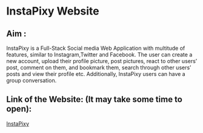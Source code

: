 # InstaPixy Website

## Aim :
InstaPixy is a Full-Stack Social media Web Application with multitude of features, similar to Instagram,Twitter and Facebook. The user can create a new account, upload their profile picture, post pictures, react to other users’ post, comment on them, 
and bookmark them, search through other users’ posts and view their profile etc. Additionally, InstaPixy users can have a group conversation.

## Link of the Website: (It may take some time to open):

[InstaPixy](https://instapixy.herokuapp.com/explorer)
